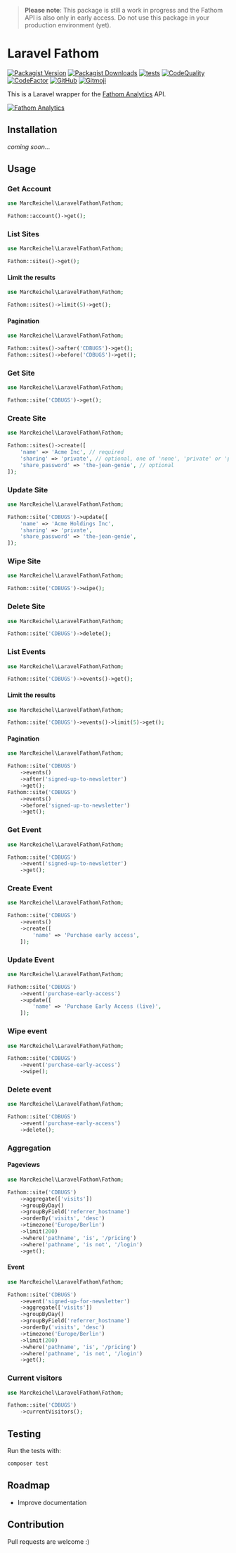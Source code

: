 > **Please note**: This package is still a work in progress and the Fathom API is also only in early access. Do not use this package in your production environment (yet).

# Laravel Fathom

[![Packagist Version](https://img.shields.io/packagist/v/marcreichel/laravel-fathom)](https://packagist.org/packages/marcreichel/laravel-fathom)
[![Packagist Downloads](https://img.shields.io/packagist/dt/marcreichel/laravel-fathom)](https://packagist.org/packages/marcreichel/laravel-fathom)
[![tests](https://github.com/marcreichel/laravel-fathom/actions/workflows/tests.yml/badge.svg?event=push)](https://github.com/marcreichel/laravel-fathom/actions/workflows/tests.yml)
[![CodeQuality](https://github.com/marcreichel/laravel-fathom/actions/workflows/code-quality.yml/badge.svg?event=push)](https://github.com/marcreichel/laravel-fathom/actions/workflows/code-quality.yml)
[![CodeFactor](https://www.codefactor.io/repository/github/marcreichel/laravel-fathom/badge)](https://www.codefactor.io/repository/github/marcreichel/laravel-fathom)
[![GitHub](https://img.shields.io/github/license/marcreichel/laravel-fathom)](https://packagist.org/packages/marcreichel/laravel-fathom)
[![Gitmoji](https://img.shields.io/badge/gitmoji-%20😜%20😍-FFDD67.svg)](https://gitmoji.dev)

This is a Laravel wrapper for the [Fathom Analytics](https://usefathom.com/ref/SILMHC) API.

[![Fathom Analytics](art/fathom-banner.png)](https://usefathom.com/ref/SILMHC)

## Installation

*coming soon...*

## Usage

### Get Account

```php
use MarcReichel\LaravelFathom\Fathom;

Fathom::account()->get();
```

### List Sites

```php
use MarcReichel\LaravelFathom\Fathom;

Fathom::sites()->get();
```

#### Limit the results

```php
use MarcReichel\LaravelFathom\Fathom;

Fathom::sites()->limit(5)->get();
```

#### Pagination

```php
use MarcReichel\LaravelFathom\Fathom;

Fathom::sites()->after('CDBUGS')->get();
Fathom::sites()->before('CDBUGS')->get();
```

### Get Site

```php
use MarcReichel\LaravelFathom\Fathom;

Fathom::site('CDBUGS')->get();
```

### Create Site

```php
use MarcReichel\LaravelFathom\Fathom;

Fathom::sites()->create([
    'name' => 'Acme Inc', // required
    'sharing' => 'private', // optional, one of 'none', 'private' or 'public'
    'share_password' => 'the-jean-genie', // optional
]);
```

### Update Site

```php
use MarcReichel\LaravelFathom\Fathom;

Fathom::site('CDBUGS')->update([
    'name' => 'Acme Holdings Inc',
    'sharing' => 'private',
    'share_password' => 'the-jean-genie',
]);
```

### Wipe Site

```php
use MarcReichel\LaravelFathom\Fathom;

Fathom::site('CDBUGS')->wipe();
```

### Delete Site

```php
use MarcReichel\LaravelFathom\Fathom;

Fathom::site('CDBUGS')->delete();
```

### List Events

```php
use MarcReichel\LaravelFathom\Fathom;

Fathom::site('CDBUGS')->events()->get();
```

#### Limit the results

```php
use MarcReichel\LaravelFathom\Fathom;

Fathom::site('CDBUGS')->events()->limit(5)->get();
```

#### Pagination

```php
use MarcReichel\LaravelFathom\Fathom;

Fathom::site('CDBUGS')
    ->events()
    ->after('signed-up-to-newsletter')
    ->get();
Fathom::site('CDBUGS')
    ->events()
    ->before('signed-up-to-newsletter')
    ->get();
```

### Get Event

```php
use MarcReichel\LaravelFathom\Fathom;

Fathom::site('CDBUGS')
    ->event('signed-up-to-newsletter')
    ->get();
```

### Create Event

```php
use MarcReichel\LaravelFathom\Fathom;

Fathom::site('CDBUGS')
    ->events()
    ->create([
        'name' => 'Purchase early access',
    ]);
```

### Update Event

```php
use MarcReichel\LaravelFathom\Fathom;

Fathom::site('CDBUGS')
    ->event('purchase-early-access')
    ->update([
        'name' => 'Purchase Early Access (live)',
    ]);
```

### Wipe event

```php
use MarcReichel\LaravelFathom\Fathom;

Fathom::site('CDBUGS')
    ->event('purchase-early-access')
    ->wipe();
```

### Delete event

```php
use MarcReichel\LaravelFathom\Fathom;

Fathom::site('CDBUGS')
    ->event('purchase-early-access')
    ->delete();
```

### Aggregation

#### Pageviews

```php
use MarcReichel\LaravelFathom\Fathom;

Fathom::site('CDBUGS')
    ->aggregate(['visits'])
    ->groupByDay()
    ->groupByField('referrer_hostname')
    ->orderBy('visits', 'desc')
    ->timezone('Europe/Berlin')
    ->limit(200)
    ->where('pathname', 'is', '/pricing')
    ->where('pathname', 'is not', '/login')
    ->get();
```

#### Event

```php
use MarcReichel\LaravelFathom\Fathom;

Fathom::site('CDBUGS')
    ->event('signed-up-for-newsletter')
    ->aggregate(['visits'])
    ->groupByDay()
    ->groupByField('referrer_hostname')
    ->orderBy('visits', 'desc')
    ->timezone('Europe/Berlin')
    ->limit(200)
    ->where('pathname', 'is', '/pricing')
    ->where('pathname', 'is not', '/login')
    ->get();
```

### Current visitors

```php
use MarcReichel\LaravelFathom\Fathom;

Fathom::site('CDBUGS')
    ->currentVisitors();
```

## Testing

Run the tests with:

```bash
composer test
```

## Roadmap

- Improve documentation

## Contribution

Pull requests are welcome :)
